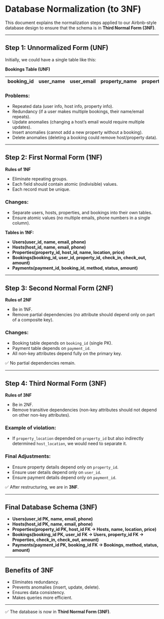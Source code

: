 # Database Normalization (to 3NF)

This document explains the normalization steps applied to our Airbnb-style database design to ensure that the schema is in **Third Normal Form (3NF)**.

---

## Step 1: Unnormalized Form (UNF)

Initially, we could have a single table like this:

**Bookings Table (UNF)**

| booking_id | user_name | user_email | property_name | property_location | host_name | host_email | check_in | check_out | payment_method | amount |
|------------|-----------|------------|---------------|------------------|-----------|------------|----------|-----------|----------------|--------|

### Problems:
- Repeated data (user info, host info, property info).
- Redundancy (if a user makes multiple bookings, their name/email repeats).
- Update anomalies (changing a host’s email would require multiple updates).
- Insert anomalies (cannot add a new property without a booking).
- Delete anomalies (deleting a booking could remove host/property data).

---

## Step 2: First Normal Form (1NF)

**Rules of 1NF**
- Eliminate repeating groups.
- Each field should contain atomic (indivisible) values.
- Each record must be unique.

### Changes:
- Separate users, hosts, properties, and bookings into their own tables.
- Ensure atomic values (no multiple emails, phone numbers in a single column).

**Tables in 1NF:**

- **Users(user_id, name, email, phone)**
- **Hosts(host_id, name, email, phone)**
- **Properties(property_id, host_id, name, location, price)**
- **Bookings(booking_id, user_id, property_id, check_in, check_out, amount)**
- **Payments(payment_id, booking_id, method, status, amount)**

---

## Step 3: Second Normal Form (2NF)

**Rules of 2NF**
- Be in 1NF.
- Remove partial dependencies (no attribute should depend only on part of a composite key).

### Changes:
- Booking table depends on `booking_id` (single PK).
- Payment table depends on `payment_id`.
- All non-key attributes depend fully on the primary key.

✅ No partial dependencies remain.

---

## Step 4: Third Normal Form (3NF)

**Rules of 3NF**
- Be in 2NF.
- Remove transitive dependencies (non-key attributes should not depend on other non-key attributes).

### Example of violation:
- If `property_location` depended on `property_id` but also indirectly determined `host_location`, we would need to separate it.

### Final Adjustments:
- Ensure property details depend only on `property_id`.
- Ensure user details depend only on `user_id`.
- Ensure payment details depend only on `payment_id`.

✅ After restructuring, we are in **3NF**.

---

## Final Database Schema (3NF)

- **Users(user_id PK, name, email, phone)**
- **Hosts(host_id PK, name, email, phone)**
- **Properties(property_id PK, host_id FK → Hosts, name, location, price)**
- **Bookings(booking_id PK, user_id FK → Users, property_id FK → Properties, check_in, check_out, amount)**
- **Payments(payment_id PK, booking_id FK → Bookings, method, status, amount)**

---

## Benefits of 3NF
- Eliminates redundancy.
- Prevents anomalies (insert, update, delete).
- Ensures data consistency.
- Makes queries more efficient.

---

✅ The database is now in **Third Normal Form (3NF)**.

